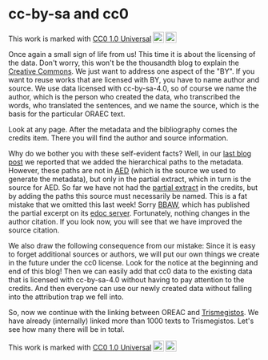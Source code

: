 # cc-by-sa and cc0

<p xmlns:cc="http://creativecommons.org/ns#" >This work is marked with <a href="http://creativecommons.org/publicdomain/zero/1.0?ref=chooser-v1" target="_blank" rel="license noopener noreferrer" style="display:inline-block;">CC0 1.0 Universal<img style="height:22px!important;margin-left:3px;vertical-align:text-bottom;" src="https://mirrors.creativecommons.org/presskit/icons/cc.svg?ref=chooser-v1"><img style="height:22px!important;margin-left:3px;vertical-align:text-bottom;" src="https://mirrors.creativecommons.org/presskit/icons/zero.svg?ref=chooser-v1"></a></p>

Once again a small sign of life from us! This time it is about the licensing of the data. Don't worry, this won't be the thousandth blog to explain the [Creative Commons](https://creativecommons.org/). We just want to address one aspect of the "BY". If you want to reuse works that are licensed with BY, you have to name author and source. We use data licensed with cc-by-sa-4.0, so of course we name the author, which is the person who created the data, who transcribed the words, who translated the sentences, and we name the source, which is the basis for the particular ORAEC text.

Look at any page. After the metadata and the bibliography comes the credits item. There you will find the author and source information.

Why do we bother you with these self-evident facts? Well, in our [last blog post](https://oraec.github.io/2022/11/23/two-trivia.html) we reported that we added the hierarchical paths to the metadata. However, these paths are not in [AED](https://simondschweitzer.github.io/aed/) (which is the source we used to generate the metadata), but only in the partial extract, which in turn is the source for AED. So far we have not had the [partial extract](https://nbn-resolving.org/urn:nbn:de:kobv:b4-opus4-29190) in the credits, but by adding the paths this source must necessarily be named. This is a fat mistake that we omitted this last week! Sorry [BBAW](https://www.bbaw.de/), which has published the partial excerpt on its [edoc server](https://edoc.bbaw.de/home). Fortunately, nothing changes in the author citation. If you look now, you will see that we have improved the source citation.

We also draw the following consequence from our mistake: Since it is easy to forget additional sources or authors, we will put our own things we create in the future under the cc0 license. Look for the notice at the beginning and end of this blog! Then we can easily add that cc0 data to the existing data that is licensed with cc-by-sa-4.0 without having to pay attention to the credits. And then everyone can use our newly created data without falling into the attribution trap we fell into.

So, now we continue with the linking between OREAC and [Trismegistos](https://www.trismegistos.org/). We have already (internally) linked more than 1000 texts to Trismegistos. Let's see how many there will be in total.

<p xmlns:cc="http://creativecommons.org/ns#" >This work is marked with <a href="http://creativecommons.org/publicdomain/zero/1.0?ref=chooser-v1" target="_blank" rel="license noopener noreferrer" style="display:inline-block;">CC0 1.0 Universal<img style="height:22px!important;margin-left:3px;vertical-align:text-bottom;" src="https://mirrors.creativecommons.org/presskit/icons/cc.svg?ref=chooser-v1"><img style="height:22px!important;margin-left:3px;vertical-align:text-bottom;" src="https://mirrors.creativecommons.org/presskit/icons/zero.svg?ref=chooser-v1"></a></p>
